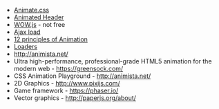 * [Animate.css](https://daneden.github.io/animate.css/)
* [Animated Header](https://github.com/codrops/AnimatedHeader)
* [WOW.js](http://mynameismatthieu.com/WOW/) - not free
* [Ajax load](http://ajaxload.info/)
* [12 principles of Animation](https://www.youtube.com/playlist?list=PL-bOh8btec4CXd2ya1NmSKpi92U_l6ZJd)
* [Loaders](http://loadinfo.net/)
* http://animista.net/
* Ultra high-performance, professional-grade HTML5 animation for the modern web - https://greensock.com/
* CSS Animation Playground - http://animista.net/
* 2D Graphics - http://www.pixijs.com/
* Game framework - https://phaser.io/
* Vector graphics - http://paperjs.org/about/ 
